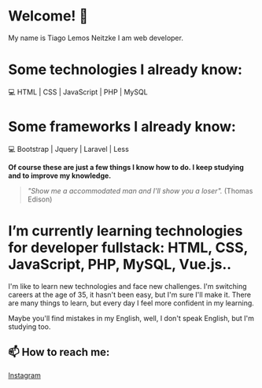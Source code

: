 # Welcome!  👋

My name is Tiago Lemos Neitzke
I am web developer. 

# Some technologies I already know:
:computer: HTML | CSS | JavaScript | PHP | MySQL 

# Some frameworks I already know:
:computer: Bootstrap | Jquery | Laravel | Less

**Of course these are just a few things I know how to do. I keep studying and to improve my knowledge.** <br/>
>*"Show me a accommodated man and I'll show you a loser".* (Thomas Edison)

# I’m currently learning technologies for developer fullstack: HTML, CSS, JavaScript, PHP, MySQL, Vue.js..
I'm like to learn new technologies and face new challenges. I'm switching careers at the age of 35, it hasn't been easy, but I'm sure I'll make it. There are many things to learn, but every day I feel more confident in my learning.

Maybe you'll find mistakes in my English, well, I don't speak English, but I'm studying too.


## 📫 How to reach me:

[Instagram](https://www.instagram.com/tiagolemosneitzke/)


<!--
**TiagoLemosNeitzke/TiagoLemosNeitzke** is a ✨ _special_ ✨ repository because its `README.md` (this file) appears on your GitHub profile.

